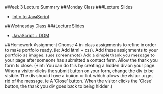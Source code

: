 #Week 3 Lecture Summary
##Monday Class
###Lecture Slides
- [Intro to JavaScript](https://docs.google.com/presentation/d/1atOK_pjgz6xrg90EjHEhBz8Y1UxycgcfllJiv1K0VwM/edit?usp=sharing)  

##Wednesday Class
###Lecture Slides
- [JavaScript + DOM](https://docs.google.com/presentation/d/1xestHjIt5x97Iy7cJYOSD7pVZ5R39HrLIFZfiZIz2M8/edit?usp=sharing)    

##Homework Assignment
Choose 4 in-class assignments to refine in order to make portfolio ready. (ie: Add html + css). Add these assignments to your portfolio as images. (use screenshots) Add a simple thank you message to your page after someone has submitted a contact form. Allow the thank you form to close. (Hint: You can do this by creating a hidden div on your page. When a visitor clicks the submit button on your form, change the div to be visible. The div should have a button or link which allows the visitor to get rid of the message. ie A 'Close' button. When the visitor clicks the 'Close' button, the thank you div goes back to being hidden.)
